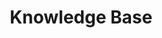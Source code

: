 ---
title: Knowledge Base
sidebar: main_sidebar_1_0_0
keywords: 
permalink: knowledge_base.1.0.0.html
folder: knowledge
toc: false
---